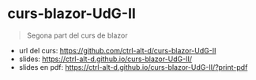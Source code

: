 # curs-blazor-UdG-II

>Segona part del curs de blazor

* url del curs: https://github.com/ctrl-alt-d/curs-blazor-UdG-II
* slides: https://ctrl-alt-d.github.io/curs-blazor-UdG-II/
* slides en pdf: https://ctrl-alt-d.github.io/curs-blazor-UdG-II/?print-pdf